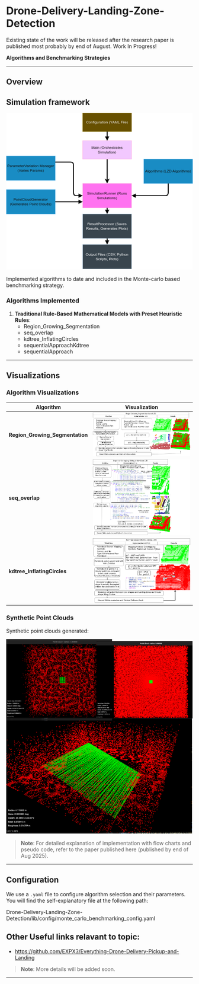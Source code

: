 # Drone-Delivery-Landing-Zone-Detection

Existing state of the work will be released after the research paper is published most probably by end of August. Work In Progress! 

**Algorithms and Benchmarking Strategies**

---

## Overview

## Simulation framework
![Simulation framework](media/simulation_framework.drawio_color.png)


Implemented algorithms to date and included in the Monte-carlo based benchmarking strategy.

### Algorithms Implemented

1. **Traditional Rule-Based Mathematical Models with Preset Heuristic Rules**:
    - Region_Growing_Segmentation
    - seq_overlap
    - kdtree_InflatingCircles
    - sequentialApproachKdtree
    - sequentialApproach

---


## Visualizations

### Algorithm Visualizations

| Algorithm                     | Visualization                              |
|-------------------------------|--------------------------------------------|
| **Region_Growing_Segmentation** | ![Region_Growing_Segmentation](media/regiongrowingseg.drawio.png) |
| **seq_overlap**               | ![seq_overlap](media/seq_throry_imple_resul.drawio.png)          |
| **kdtree_InflatingCircles**   | ![kdtree_InflatingCircles](media/inflating_circleskdtree.drawio.png) |

### Synthetic Point Clouds

Synthetic point clouds generated:

![synthetic_pointcloud](media/synthetic_pointcloud.drawio.png)

> **Note**: For detailed explanation of implementation with flow charts and pseudo code, refer to the paper published here (published by end of Aug 2025).

---

## Configuration

We use a `.yaml` file to configure algorithm selection and their parameters. You will find the self-explanatory file at the following path:

Drone-Delivery-Landing-Zone-Detection/lib/config/monte_carlo_benchmarking_config.yaml

## Other Useful links relavant to topic:
- https://github.com/EXPX3/Everything-Drone-Delivery-Pickup-and-Landing


> **Note**: More details will be added soon.

---
